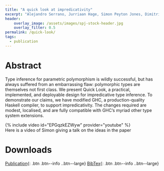 ```yaml
---
title: "A quick look at impredicativity"
excerpt: "Alejandro Serrano, Jurriaan Hage, Simon Peyton Jones, Dimitrios Vytiniotis _International Conference on Functional Programming (ICFP'20)_ | August 2020"
header:
    overlay_image: /assets/images/spj-stock-header.jpg 
    overlay_filter: 0.5
permalink: /quick-look/
tags: 
  - publication 
---
```



# Abstract
Type inference for parametric polymorphism is wildly successful, but has always suffered from an embarrassing flaw: polymorphic types are themselves not first class. We present Quick Look, a practical, implemented, and deployable design for impredicative type inference. To demonstrate our claims, we have modified GHC, a production-quality Haskell compiler, to support impredicativity.  The changes required are modest, localised, and are fully compatible with GHC’s myriad other type system extensions.

{% include video id="EPGqzkEZWyw" provider="youtube" %}  
Here is a video of Simon giving a talk on the ideas in the paper

# Downloads
<!-- this H1 (denoted by the single octothorpe before the word 'Downloads') should remain unchanged. --> 
[Publication](/assets/pdf.pdf){: .btn .btn--info ..btn--large}
[BibTex](/assets/bibtex/bibfile.bib){: .btn .btn--info ..btn--large}
<!-- Both "publication" and "Bibtext" should remain unchanged. The links, however, should be adjusted... --> 
